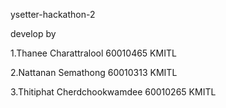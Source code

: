 ysetter-hackathon-2

develop by 

1.Thanee Charattralool 60010465 KMITL

2.Nattanan Semathong 60010313 KMITL

3.Thitiphat Cherdchookwamdee 60010265 KMITL
